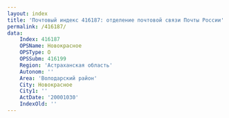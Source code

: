 ```yaml
---
layout: index
title: 'Почтовый индекс 416187: отделение почтовой связи Почты России'
permalink: /416187/
data:
    Index: 416187
    OPSName: Новокрасное
    OPSType: О
    OPSSubm: 416199
    Region: 'Астраханская область'
    Autonom: ''
    Area: 'Володарский район'
    City: Новокрасное
    City1: ''
    ActDate: '20001030'
    IndexOld: ''
---
```

